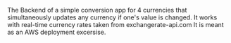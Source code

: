 The Backend of a simple conversion app for 4 currencies that simultaneously updates any currency if one's value is changed.
It works with real-time currency rates taken from exchangerate-api.com
It is meant as an AWS deployment excersise.

